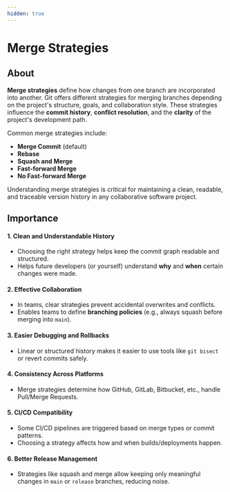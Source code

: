 ```yaml
---
hidden: true
---
```


# Merge Strategies

## About

**Merge strategies** define how changes from one branch are incorporated into another. Git offers different strategies for merging branches depending on the project's structure, goals, and collaboration style. These strategies influence the **commit history**, **conflict resolution**, and the **clarity** of the project's development path.

Common merge strategies include:

* **Merge Commit** (default)
* **Rebase**
* **Squash and Merge**
* **Fast-forward Merge**
* **No Fast-forward Merge**

Understanding merge strategies is critical for maintaining a clean, readable, and traceable version history in any collaborative software project.

## **Importance**

#### **1. Clean and Understandable History**

* Choosing the right strategy helps keep the commit graph readable and structured.
* Helps future developers (or yourself) understand **why** and **when** certain changes were made.

#### **2. Effective Collaboration**

* In teams, clear strategies prevent accidental overwrites and conflicts.
* Enables teams to define **branching policies** (e.g., always squash before merging into `main`).

#### **3. Easier Debugging and Rollbacks**

* Linear or structured history makes it easier to use tools like `git bisect` or revert commits safely.

#### **4. Consistency Across Platforms**

* Merge strategies determine how GitHub, GitLab, Bitbucket, etc., handle Pull/Merge Requests.

#### **5. CI/CD Compatibility**

* Some CI/CD pipelines are triggered based on merge types or commit patterns.
* Choosing a strategy affects how and when builds/deployments happen.

#### **6. Better Release Management**

* Strategies like squash and merge allow keeping only meaningful changes in `main` or `release` branches, reducing noise.
